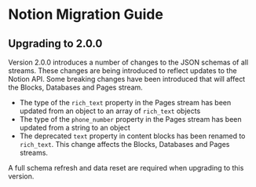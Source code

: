 # Notion Migration Guide

## Upgrading to 2.0.0

Version 2.0.0 introduces a number of changes to the JSON schemas of all streams. These changes are being introduced to reflect updates to the Notion API. Some breaking changes have been introduced that will affect the Blocks, Databases and Pages stream.

- The type of the `rich_text` property in the Pages stream has been updated from an object to an array of `rich_text` objects
- The type of the `phone_number` property in the Pages stream has been updated from a string to an object
- The deprecated `text` property in content blocks has been renamed to `rich_text`. This change affects the Blocks, Databases and Pages streams.

A full schema refresh and data reset are required when upgrading to this version.
